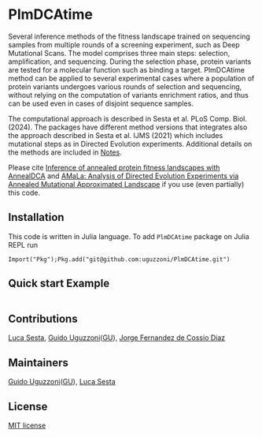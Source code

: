 # PlmDCAtime


Several inference methods of the fitness landscape trained on sequencing samples from multiple rounds of a screening experiment, such as Deep Mutational Scans. The model comprises three main steps: selection, amplification, and sequencing. During the selection phase, protein variants are tested for a molecular function such as binding a target.  PlmDCAtime method can be applied to several experimental cases where a population of protein variants undergoes various rounds of selection and sequencing, without relying on the computation of variants enrichment ratios, and thus can be used even in cases of disjoint sequence samples.

The computational approach is described in Sesta et al. PLoS Comp. Biol.(2024). The packages have different method versions that integrates also the approach described in Sesta et al. IJMS (2021) which includes mutational steps as in Directed Evolution experiments. Additional details on the methods are included in [Notes](Notes/PseudolikelihoodVsT.pdf).

Please cite [Inference of annealed protein fitness landscapes with AnnealDCA](https://journals.plos.org/ploscompbiol/article?id=10.1371/journal.pcbi.1011812) and [AMaLa: Analysis of Directed Evolution Experiments via Annealed Mutational Approximated Landscape](https://www.mdpi.com/1422-0067/22/20/10908) if you use (even partially) this code.



## Installation

This code is written in Julia language. To add `PlmDCAtime` package on Julia REPL run
```
Import("Pkg");Pkg.add("git@github.com:uguzzoni/PlmDCAtime.git")
```

## Quick start Example

```julia


```

## Contributions

[Luca Sesta](https://github.com/lucasesta),  [Guido Uguzzoni](https://github.com/uguzzoni)([GU](mailto:guido.uguzzoni@gmail.com)), [Jorge Fernandez de Cossio Diaz](https://github.com/cossio)

## Maintainers
[Guido Uguzzoni](https://github.com/uguzzoni)([GU](mailto:guido.uguzzoni@gmail.com)), [Luca Sesta](https://github.com/lucasesta)

## License
[MIT license](LICENSE)
